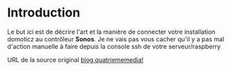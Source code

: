 Introduction
=====

Le but ici est de décrire l'art et la manière de connecter votre installation domoticz au contrôleur **Sonos**.
Je ne vais pas vous cacher qu'il y a pas mal d'action manuelle à faire depuis la console ssh de votre serveur/raspberry

URL de la source original [blog quatriememedia!](http://blog.quatriememedia.fr/2015/10/14/commander-sonos-depuis-domoticz/)
